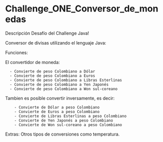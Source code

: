# Challenge_ONE_Conversor_de_monedas

Descripción
Desafío del Challenge Java!

Conversor de divisas utilizando el lenguaje Java:

Funciones:

El convertidor de moneda:

      - Convierte de peso Colombiano a Dólar
      - Convierte de peso Colombiano a Euros
      - Convierte de peso Colombiano a Libras Esterlinas
      - Convierte de peso Colombiano a Yen Japonés
      - Convierte de peso Colombiano a Won sul-coreano
      
Tambien es posible convertir inversamente, es decir:

        - Convierte de Dólar a peso Colombiano
        - Convierte de Euros a peso Colombiano
        - Convierte de Libras Esterlinas a peso Colombiano
        - Convierte de Yen Japonés a peso Colombiano
        - Convierte de Won sul-coreano a peso Colombiano
Extras:
Otros tipos de conversiones como temperatura.
